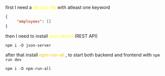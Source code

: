 
first I need a <span style="color:#ffff00">db.json file</span> with atleast one keyword

```Json
{
     "employees": []
}
```

then I need to install <span style="color:#ffff00">json-server</span> (REST API)

```
npm i -D json-server
```


after that install <span style="color:#ffc000"> npm-run-all </span>, to start both backend and frontend with `npm run dev`

```
npm i -D npm-run-all
```